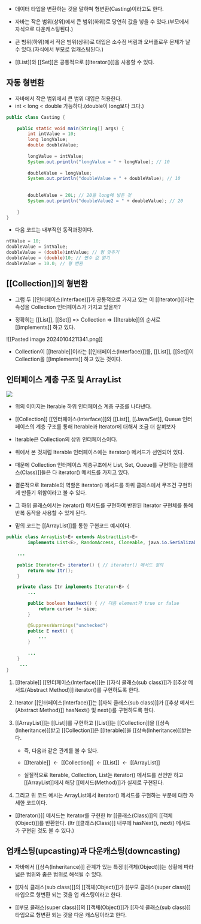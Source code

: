 - 데이터 타입을 변환하는 것을 말하며 형변환(Casting)이라고도 한다.
- 자바는 작은 범위(상위)에서 큰 범위(하위)로 당연히 값을 넣을 수 있다.(부모에서 자식으로 다운캐스팅된다.)

- 큰 범위(하위)에서 작은 범위(상위)로 대입은 소수점 버림과 오버플로우 문제가 날 수 있다.(자식에서 부모로 업캐스팅된다.)

- [[List]]와 [[Set]]은 공통적으로 [[Iterator()]]을 사용할 수 있다. 

## 자동 형변환

- 자바에서 작은 범위에서 큰 범위 대입은 허용한다.
- int < long < double 가능하다.(double이 long보다 크다.)

```java
public class Casting {  
  
    public static void main(String[] args) {  
        int intValue = 10;  
        long longValue;  
        double doubleValue;  
  
        longValue = intValue;  
        System.out.println("longValue = " + longValue); // 10
  
        doubleValue = longValue;  
        System.out.println("doubleValue = " + doubleValue); // 10
  
  
        doubleValue = 20L; // 20을 long에 넣은 것  
        System.out.println("doubleValue2 = " + doubleValue); // 20
  
    }  
}
```

- 다음 코드는 내부적인 동작과정이다.

```java
ntValue = 10;
doubleValue = intValue;
doubleValue = (double)intValue; // 형 맞추기
doubleValue = (double)10; // 변수 값 읽기
doubleValue = 10.0; // 형 변환
```

## [[Collection]]의 형변환

- 그럼 두 [[인터페이스(Interface)]]가 공통적으로 가지고 있는 이 [[Iterator()]]라는 속성을 Collection 인터페이스가 가지고 있을까?

- 정확히는 [[List]], [[Set]] => Collection => [[Iterable]]의 순서로 [[implements]] 하고 있다.

![[Pasted image 20240104211341.png]]

- Collection이 [[Iterable]]이라는 [[인터페이스(Interface)]]를, [[List]], [[Set]]이 Collection을 [[Implements]] 하고 있는 것이다.

## 인터페이스 계층 구조 및 ArrayList

![](https://blog.kakaocdn.net/dn/bgbJkF/btrSCLQz8Qd/e94GtwAHsKuND48KMFhEf1/img.jpg)

- 위의 이미지는 Iterable 하위 인터페이스 계층 구조를 나타낸다.

- [[Collection]] [[인터페이스(Interface)]]와 [[List]], [[Java/Set]], Queue 인터페이스의 계층 구조를 통해 Iterable과 Iterator에 대해서 조금 더 살펴보자

- Iterable은 Collection의 상위 인터페이스이다.
- 위에서 본 것처럼 Iterable 인터페이스에는 iterator() 메서드가 선언되어 있다.

- 때문에 Collection 인터페이스 계층구조에서 List, Set, Queue를 구현하는 [[클래스(Class)]]들은 다 iterator() 메서드를 가지고 있다.

- 결론적으로 Iterable의 역할은 iterator() 메서드를 하위 클래스에서 무조건 구현하게 만들기 위함이라고 볼 수 있다.
- 그 하위 클래스에서는 iterator() 메서드를 구현하여 반환된 Iterator 구현체를 통해 반복 동작을 사용할 수 있게 된다.

- 밑의 코드는 [[ArrayList]]를 통한 구현코드 예시이다.

```java
public class ArrayList<E> extends AbstractList<E>
        implements List<E>, RandomAccess, Cloneable, java.io.Serializable {
 
    ...
     
    public Iterator<E> iterator() { // iterator() 메서드 정의
        return new Itr();
    }

    private class Itr implements Iterator<E> {
        ...

        public boolean hasNext() { // 다음 element가 true or false
            return cursor != size;
        }

        @SuppressWarnings("unchecked")
        public E next() {
            ...
        }
        
        ...
    }  
     ...
}
```

1. [[Iterable]] [[인터페이스(Interface)]]는 [[자식 클래스(sub class)]]가 [[추상 메서드(Abstract Method)]] iterator()를 구현하도록 한다.
2. Iterator [[인터페이스(Interface)]]는 [[자식 클래스(sub class)]]가 [[추상 메서드(Abstract Method)]] hasNext() 및 next()를 구현하도록 한다.
3. [[ArrayList]]는 [[List]]를 구현하고 [[List]]는 [[Collection]]을 [[상속(Inheritance)]]받고 [[Collection]]은 [[Iterable]]을 [[상속(Inheritance)]]받는다.  
      
	- 즉, 다음과 같은 관계를 볼 수 있다.
	- [[Iterable]]  <-  [[Collection]]  <- [[List]]  <-  [[ArrayList]]
	
	- 실질적으로 Iterable, Collection, List는 iterator() 메서드를 선언만 하고 [[ArrayList]]에서 해당 [[메서드(Method)]]가 실제로 구현된다.
      
4. 그리고 위 코드 예시는 ArrayList에서 iterator() 메서드를 구현하는 부분에 대한 자세한 코드이다.

- [[Iterator()]] 메서드는 Iterator를 구현한 Itr [[클래스(Class)]]의 [[객체(Object)]]를 반환한다. (Itr [[클래스(Class)]] 내부에 hasNext(), next() 메서드가 구현된 것도 볼 수 있다.)

## 업캐스팅(upcasting)과 다운캐스팅(downcasting)

- 자바에서 [[상속(Inheritance)]] 관계가 있는 특정 [[객체(Object)]]는 상황에 따라 넓은 범위와 좁은 범위로 해석될 수 있다.

- [[자식 클래스(sub class)]]의 [[객체(Object)]]가 [[부모 클래스(super class)]] 타입으로 형변환 되는 것을 업 캐스팅이라고 한다. 
- [[부모 클래스(super class)]]의 [[객체(Object)]]가 [[자식 클래스(sub class)]] 타입으로 형변환 되는 것을 다운 캐스팅이라고 한다.